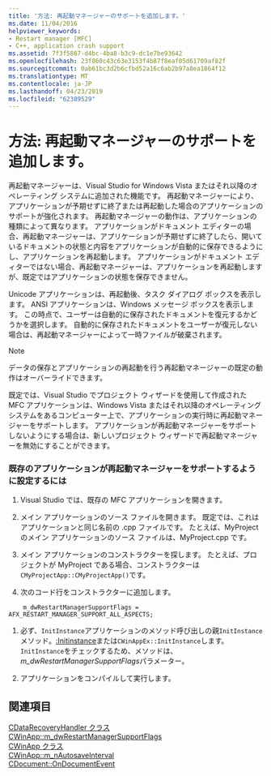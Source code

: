 ```yaml
---
title: '方法: 再起動マネージャーのサポートを追加します。'
ms.date: 11/04/2016
helpviewer_keywords:
- Restart manager [MFC]
- C++, application crash support
ms.assetid: 7f3f5867-d4bc-4ba8-b3c9-dc1e7be93642
ms.openlocfilehash: 23f860c43c63e3153f4b87f8eaf05d61709af82f
ms.sourcegitcommit: 0ab61bc3d2b6cfbd52a16c6ab2b97a8ea1864f12
ms.translationtype: MT
ms.contentlocale: ja-JP
ms.lasthandoff: 04/23/2019
ms.locfileid: "62389529"
---
```

# <a name="how-to-add-restart-manager-support"></a>方法: 再起動マネージャーのサポートを追加します。

再起動マネージャーは、Visual Studio for Windows Vista またはそれ以降のオペレーティング システムに追加された機能です。 再起動マネージャーにより、アプリケーションが予期せずに終了または再起動した場合のアプリケーションのサポートが強化されます。 再起動マネージャーの動作は、アプリケーションの種類によって異なります。 アプリケーションがドキュメント エディターの場合、再起動マネージャーは、アプリケーションが予期せずに終了したら、開いているドキュメントの状態と内容をアプリケーションが自動的に保存できるようにし、アプリケーションを再起動します。 アプリケーションがドキュメント エディターではない場合、再起動マネージャーは、アプリケーションを再起動しますが、既定ではアプリケーションの状態を保存できません。

Unicode アプリケーションは、再起動後、タスク ダイアログ ボックスを表示します。 ANSI アプリケーションは、Windows メッセージ ボックスを表示します。 この時点で、ユーザーは自動的に保存されたドキュメントを復元するかどうかを選択します。 自動的に保存されたドキュメントをユーザーが復元しない場合は、再起動マネージャーによって一時ファイルが破棄されます。

> [!NOTE]
>  データの保存とアプリケーションの再起動を行う再起動マネージャーの既定の動作はオーバーライドできます。

既定では、Visual Studio でプロジェクト ウィザードを使用して作成された MFC アプリケーションは、Windows Vista またはそれ以降のオペレーティング システムをあるコンピューター上で、アプリケーションの実行時に再起動マネージャーをサポートします。 アプリケーションが再起動マネージャーをサポートしないようにする場合は、新しいプロジェクト ウィザードで再起動マネージャーを無効にすることができます。

### <a name="to-add-support-for-the-restart-manager-to-an-existing-application"></a>既存のアプリケーションが再起動マネージャーをサポートするように設定するには

1. Visual Studio では、既存の MFC アプリケーションを開きます。

1. メイン アプリケーションのソース ファイルを開きます。 既定では、これはアプリケーションと同じ名前の .cpp ファイルです。 たとえば、MyProject のメイン アプリケーションのソース ファイルは、MyProject.cpp です。

1. メイン アプリケーションのコンストラクターを探します。 たとえば、プロジェクトが MyProject である場合、コンストラクターは `CMyProjectApp::CMyProjectApp()`です。

1. 次のコード行をコンストラクターに追加します。

```
    m_dwRestartManagerSupportFlags = AFX_RESTART_MANAGER_SUPPORT_ALL_ASPECTS;
```

1. 必ず、`InitInstance`アプリケーションのメソッド呼び出しの親`InitInstance`メソッド。[:Initinstance](../mfc/reference/cwinapp-class.md#initinstance)または`CWinAppEx::InitInstance`します。 `InitInstance`をチェックするため、メソッドは、 *m_dwRestartManagerSupportFlags*パラメーター。

1. アプリケーションをコンパイルして実行します。

## <a name="see-also"></a>関連項目

[CDataRecoveryHandler クラス](../mfc/reference/cdatarecoveryhandler-class.md)<br/>
[CWinApp::m_dwRestartManagerSupportFlags](../mfc/reference/cwinapp-class.md#m_dwrestartmanagersupportflags)<br/>
[CWinApp クラス](../mfc/reference/cwinapp-class.md)<br/>
[CWinApp::m_nAutosaveInterval](../mfc/reference/cwinapp-class.md#m_nautosaveinterval)<br/>
[CDocument::OnDocumentEvent](../mfc/reference/cdocument-class.md#ondocumentevent)

